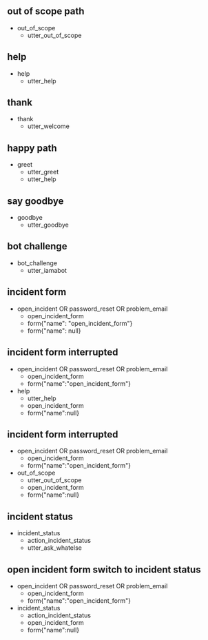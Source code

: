 ## out of scope path

- out_of_scope
  - utter_out_of_scope

## help

- help
  - utter_help

## thank

- thank
  - utter_welcome

## happy path

- greet
  - utter_greet
  - utter_help

## say goodbye

- goodbye
  - utter_goodbye

## bot challenge

- bot_challenge
  - utter_iamabot

## incident form

- open_incident OR password_reset OR problem_email
  - open_incident_form
  - form{"name": "open_incident_form"}
  - form{"name": null}

## incident form interrupted

- open_incident OR password_reset OR problem_email
  - open_incident_form
  - form{"name":"open_incident_form"}
- help
  - utter_help
  - open_incident_form
  - form{"name":null}

## incident form interrupted

- open_incident OR password_reset OR problem_email
  - open_incident_form
  - form{"name":"open_incident_form"}
- out_of_scope
  - utter_out_of_scope
  - open_incident_form
  - form{"name":null}

## incident status

- incident_status
  - action_incident_status
  - utter_ask_whatelse

## open incident form switch to incident status

- open_incident OR password_reset OR problem_email
  - open_incident_form
  - form{"name":"open_incident_form"}
- incident_status
  - action_incident_status
  - open_incident_form
  - form{"name":null}

